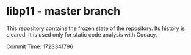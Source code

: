 # libp11 - master branch

This repository contains the frozen state of the repository.
Its history is cleared. It is used only for static code
analysis with Codacy.

Commit Time: 1723341796